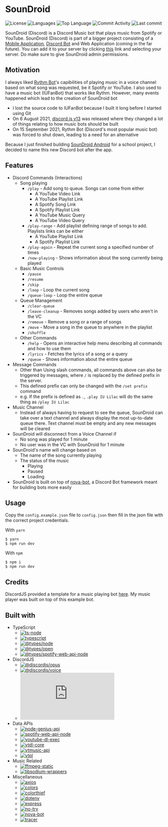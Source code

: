 # SounDroid

![License](https://img.shields.io/github/license/zS1L3NT/.github?style=for-the-badge) ![Languages](https://img.shields.io/github/languages/count/zS1L3NT/ts-discord-soundroid?style=for-the-badge) ![Top Language](https://img.shields.io/github/languages/top/zS1L3NT/ts-discord-soundroid?style=for-the-badge) ![Commit Activity](https://img.shields.io/github/commit-activity/y/zS1L3NT/ts-discord-soundroid?style=for-the-badge) ![Last commit](https://img.shields.io/github/last-commit/zS1L3NT/ts-discord-soundroid?style=for-the-badge)

SounDroid (Discord) is a Discord Music bot that plays music from Spotify or YouTube. SounDroid (Discord) is part of a bigger project consisting of a [Mobile Application](https://github.com/zS1L3NT/android-soundroid-v2), [Discord Bot](https://github.com/zS1L3NT/ts-discord-soundroid) and Web Application (coming in the far future). You can add it to your server by clicking [this](https://soundroid-bot.zectan.com) link and selecting your server. Do make sure to give SounDroid admin permissions.

## Motivation

I always liked [Rythm Bot](https://rythm.fm/)'s capibilities of playing music in a voice channel based on what song was requested, be it Spotify or YouTube. I also used to have a music bot (IUFanBot) that works like Rythm.
However, many events happened which lead to the creation of SounDroid bot

-   I lost the source code to IUFanBot because I built it long before I started using Git
-   On 6 August 2021, [discord.js v13](https://github.com/discordjs/discord.js/releases/tag/13.0.0) was released where they changed a lot of things relating to how music bots should be built
-   On 15 September 2021, Rythm Bot (Discord's most popular music bot) was forced to shut down, leading to a need for an alternative

Because I just finished building [SounDroid Android](https://github.com/zS1L3NT/android-soundroid-v1) for a school project, I decided to name this new Discord bot after the app.

## Features

-   Discord Commands (Interactions)
    -   Song playing
        -   `/play` - Add song to queue. Songs can come from either
            -   A YouTube Video Link
            -   A YouTube Playlist Link
            -   A Spotify Song Link
            -   A Spotify Playlist Link
            -   A YouTube Music Query
            -   A YouTube Video Query
        -   `/play-range` - Add playlist defining range of songs to add. Playlists links can be either
            -   A YouTube Playlist Link
            -   A Spotify Playlist Link
        -   `/play-again` - Repeat the current song a specified number of times
        -   `/now-playing` - Shows information about the song currently being played
    -   Basic Music Controls
        -   `/pause`
        -   `/resume`
        -   `/skip`
        -   `/loop` - Loop the current song
        -   `/queue-loop` - Loop the entire queue
    -   Queue Management
        -   `/clear-queue`
        -   `/leave-cleanup` - Removes songs added by users who aren't in the VC
        -   `/remove` - Remove a song or a range of songs
        -   `/move` - Move a song in the queue to anywhere in the playlist
        -   `/shuffle`
    -   Other Commands
        -   `/help` - Opens an interactive help menu describing all commands and how to use them
        -   `/lyrics` - Fetches the lyrics of a song or a query
        -   `/queue` - Shows information about the entire queue
-   Message Commands
    -   Other than Using slash commands, all commands above can also be triggered by messages, where `/` is replaced by the defined prefix in the server.
    -   This defined prefix can only be changed with the `/set prefix` command
    -   e.g. If the prefix is defined as `.`, `.play IU Lilac` will do the same thing as `/play IU Lilac`
-   Music Channel
    -   Instead of always having to request to see the queue, SounDroid can take over a text channel and always display the most up-to-date queue there. Text channel must be empty and any new messages will be cleared
-   SounDroid will disconnect from a Voice Channel if
    -   No song was played for 1 minute
    -   No user was in the VC with SounDroid for 1 minute
-   SounDroid's name will change based on
    -   The name of the song currently playing
    -   The status of the music
        -   Playing
        -   Paused
        -   Loading
-   SounDroid is built on top of [nova-bot](https://github.com/zS1L3NT/ts-npm-nova-bot), a Discord Bot framework meant for building bots more easily

## Usage

Copy the `config.example.json` file to `config.json` then fill in the json file with the correct project credentials.

With `yarn`

```
$ yarn
$ npm run dev
```

With `npm`

```
$ npm i
$ npm run dev
```

## Credits

DiscordJS provided a template for a music playing bot [here](https://github.com/discordjs/voice/tree/3dabc30fca79212809d1191e0c2f2b54c3f8cdc7/examples/music-bot). My music player was built on top of this example bot.

## Built with

-   TypeScript
    -   [![ts-node](https://img.shields.io/github/package-json/dependency-version/zS1L3NT/ts-discord-soundroid/ts-node?style=flat-square)](https://npmjs.com/package/ts-node)
    -   [![typescript](https://img.shields.io/github/package-json/dependency-version/zS1L3NT/ts-discord-soundroid/typescript?style=flat-square)](https://npmjs.com/package/typescript)
    -   [![@types/node](https://img.shields.io/github/package-json/dependency-version/zS1L3NT/ts-discord-soundroid/dev/@types/node?style=flat-square)](https://npmjs.com/package/@types/node)
    -   [![@types/open](https://img.shields.io/github/package-json/dependency-version/zS1L3NT/ts-discord-soundroid/dev/@types/open?style=flat-square)](https://npmjs.com/package/@types/open)
    -   [![@types/spotify-web-api-node](https://img.shields.io/github/package-json/dependency-version/zS1L3NT/ts-discord-soundroid/dev/@types/spotify-web-api-node?style=flat-square)](https://npmjs.com/package/@types/spotify-web-api-node)
-   DiscordJS
    -   [![@discordjs/opus](https://img.shields.io/github/package-json/dependency-version/zS1L3NT/ts-discord-soundroid/@discordjs/opus?style=flat-square)](https://npmjs.com/package/@discordjs/opus)
    -   [![@discordjs/voice](https://img.shields.io/github/package-json/dependency-version/zS1L3NT/ts-discord-soundroid/@discordjs/voice?style=flat-square)](https://npmjs.com/package/@discordjs/voice)
    -   [![discord.js](https://img.shields.io/github/package-json/dependency-version/zS1L3NT/ts-discord-soundroid/discord.js?style=flat-square)](https://npmjs.com/package/discord.js)
-   Data APIs
    -   [![node-genius-api](https://img.shields.io/github/package-json/dependency-version/zS1L3NT/ts-discord-soundroid/node-genius-api?style=flat-square)](https://npmjs.com/package/node-genius-api)
    -   [![spotify-web-api-node](https://img.shields.io/github/package-json/dependency-version/zS1L3NT/ts-discord-soundroid/spotify-web-api-node?style=flat-square)](https://npmjs.com/package/spotify-web-api-node)
    -   [![youtube-dl-exec](https://img.shields.io/github/package-json/dependency-version/zS1L3NT/ts-discord-soundroid/youtube-dl-exec?style=flat-square)](https://npmjs.com/package/youtube-dl-exec)
    -   [![ytdl-core](https://img.shields.io/github/package-json/dependency-version/zS1L3NT/ts-discord-soundroid/ytdl-core?style=flat-square)](https://npmjs.com/package/ytdl-core)
    -   [![ytmusic-api](https://img.shields.io/github/package-json/dependency-version/zS1L3NT/ts-discord-soundroid/ytmusic-api?style=flat-square)](https://npmjs.com/package/ytmusic-api)
    -   [![ytpl](https://img.shields.io/github/package-json/dependency-version/zS1L3NT/ts-discord-soundroid/ytpl?style=flat-square)](https://npmjs.com/package/ytpl)
-   Music Related
    -   [![ffmpeg-static](https://img.shields.io/github/package-json/dependency-version/zS1L3NT/ts-discord-soundroid/ffmpeg-static?style=flat-square)](https://npmjs.com/package/ffmpeg-static)
    -   [![libsodium-wrappers](https://img.shields.io/github/package-json/dependency-version/zS1L3NT/ts-discord-soundroid/libsodium-wrappers?style=flat-square)](https://npmjs.com/package/libsodium-wrappers)
-   Miscellaneous
    -   [![axios](https://img.shields.io/github/package-json/dependency-version/zS1L3NT/ts-discord-soundroid/axios?style=flat-square)](https://npmjs.com/package/axios)
    -   [![colors](https://img.shields.io/github/package-json/dependency-version/zS1L3NT/ts-discord-soundroid/colors?style=flat-square)](https://npmjs.com/package/colors)
    -   [![colorthief](https://img.shields.io/github/package-json/dependency-version/zS1L3NT/ts-discord-soundroid/colorthief?style=flat-square)](https://npmjs.com/package/colorthief)
    -   [![dotenv](https://img.shields.io/github/package-json/dependency-version/zS1L3NT/ts-discord-soundroid/dotenv?style=flat-square)](https://npmjs.com/package/dotenv)
    -   [![express](https://img.shields.io/github/package-json/dependency-version/zS1L3NT/ts-discord-soundroid/express?style=flat-square)](https://npmjs.com/package/express)
    -   [![no-try](https://img.shields.io/github/package-json/dependency-version/zS1L3NT/ts-discord-soundroid/no-try?style=flat-square)](https://npmjs.com/package/no-try)
    -   [![nova-bot](https://img.shields.io/github/package-json/dependency-version/zS1L3NT/ts-discord-soundroid/nova-bot?style=flat-square)](https://npmjs.com/package/nova-bot)
    -   [![tracer](https://img.shields.io/github/package-json/dependency-version/zS1L3NT/ts-discord-soundroid/tracer?style=flat-square)](https://npmjs.com/package/tracer)

